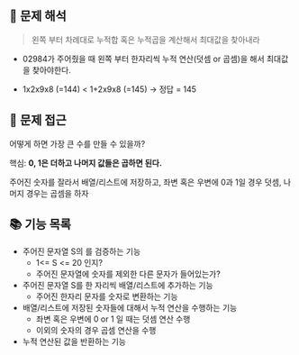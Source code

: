 ## 🧐 문제 해석
> 왼쪽 부터 차례대로 누적합 혹은 누적곱을 계산해서 최대값을 찾아내라

+ 02984가 주어줬을 때 왼쪽 부터 한자리씩 누적 연산(덧셈 or 곱셈)을 해서 최대값을 찾아야한다.

+ 1x2x9x8 (=144) < 1+2x9x8 (=145) &rarr; 정답 = 145

## 🤔 문제 접근
어떻게 하면 가장 큰 수를 만들 수 있을까?

핵심: **0, 1은 더하고 나머지 값들은 곱하면 된다.**


주어진 숫자를 잘라서 배열/리스트에 저장하고, 좌변 혹은 우변에 0과 1일 경우 덧셈, 나머지 경우는 곱셈을 하자

## 📚 기능 목록
+ 주어진 문자열 S의 를 검증하는 기능
    + 1<= S <= 20 인지?
    + 주어진 문자열에 숫자를 제외한 다른 문자가 들어있는가?
+ 주어진 문자열 S를 한 자리씩 배열/리스트에 추가하는 기능
    + 주어진 한자리 문자를 숫자로 변환하는 기능
+ 배열/리스트에 저장된 숫자들에 대해서 누적 연산을 수행하는 기능
    + 좌변 혹은 우변에 0 or 1 일 때는 덧셈 연산 수행
    + 이외의 숫자의 경우 곱셈 연산을 수행
+ 누적 연산된 값을 반환하는 기능